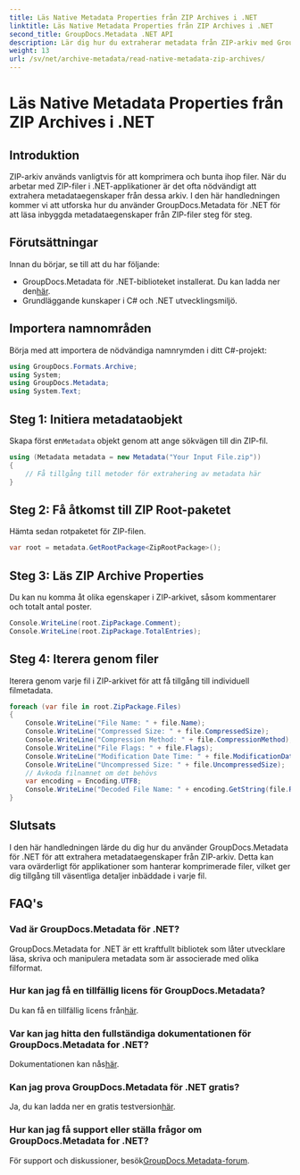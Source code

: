 ```yaml
---
title: Läs Native Metadata Properties från ZIP Archives i .NET
linktitle: Läs Native Metadata Properties från ZIP Archives i .NET
second_title: GroupDocs.Metadata .NET API
description: Lär dig hur du extraherar metadata från ZIP-arkiv med GroupDocs.Metadata för .NET. Utforska steg-för-steg-instruktioner för att läsa inhemska egenskaper.
weight: 13
url: /sv/net/archive-metadata/read-native-metadata-zip-archives/
---
```


# Läs Native Metadata Properties från ZIP Archives i .NET

## Introduktion
ZIP-arkiv används vanligtvis för att komprimera och bunta ihop filer. När du arbetar med ZIP-filer i .NET-applikationer är det ofta nödvändigt att extrahera metadataegenskaper från dessa arkiv. I den här handledningen kommer vi att utforska hur du använder GroupDocs.Metadata för .NET för att läsa inbyggda metadataegenskaper från ZIP-filer steg för steg.
## Förutsättningar
Innan du börjar, se till att du har följande:
- GroupDocs.Metadata för .NET-biblioteket installerat. Du kan ladda ner den[här](https://releases.groupdocs.com/metadata/net/).
- Grundläggande kunskaper i C# och .NET utvecklingsmiljö.

## Importera namnområden
Börja med att importera de nödvändiga namnrymden i ditt C#-projekt:
```csharp
using GroupDocs.Formats.Archive;
using System;
using GroupDocs.Metadata;
using System.Text;
```
## Steg 1: Initiera metadataobjekt
 Skapa först en`Metadata` objekt genom att ange sökvägen till din ZIP-fil.
```csharp
using (Metadata metadata = new Metadata("Your Input File.zip"))
{
    // Få tillgång till metoder för extrahering av metadata här
}
```
## Steg 2: Få åtkomst till ZIP Root-paketet
Hämta sedan rotpaketet för ZIP-filen.
```csharp
var root = metadata.GetRootPackage<ZipRootPackage>();
```
## Steg 3: Läs ZIP Archive Properties
Du kan nu komma åt olika egenskaper i ZIP-arkivet, såsom kommentarer och totalt antal poster.
```csharp
Console.WriteLine(root.ZipPackage.Comment);
Console.WriteLine(root.ZipPackage.TotalEntries);
```
## Steg 4: Iterera genom filer
Iterera genom varje fil i ZIP-arkivet för att få tillgång till individuell filmetadata.
```csharp
foreach (var file in root.ZipPackage.Files)
{
    Console.WriteLine("File Name: " + file.Name);
    Console.WriteLine("Compressed Size: " + file.CompressedSize);
    Console.WriteLine("Compression Method: " + file.CompressionMethod);
    Console.WriteLine("File Flags: " + file.Flags);
    Console.WriteLine("Modification Date Time: " + file.ModificationDateTime);
    Console.WriteLine("Uncompressed Size: " + file.UncompressedSize);
    // Avkoda filnamnet om det behövs
    var encoding = Encoding.UTF8;
    Console.WriteLine("Decoded File Name: " + encoding.GetString(file.RawName));
}
```

## Slutsats
I den här handledningen lärde du dig hur du använder GroupDocs.Metadata för .NET för att extrahera metadataegenskaper från ZIP-arkiv. Detta kan vara ovärderligt för applikationer som hanterar komprimerade filer, vilket ger dig tillgång till väsentliga detaljer inbäddade i varje fil.

## FAQ's
### Vad är GroupDocs.Metadata för .NET?
GroupDocs.Metadata for .NET är ett kraftfullt bibliotek som låter utvecklare läsa, skriva och manipulera metadata som är associerade med olika filformat.
### Hur kan jag få en tillfällig licens för GroupDocs.Metadata?
 Du kan få en tillfällig licens från[här](https://purchase.groupdocs.com/temporary-license/).
### Var kan jag hitta den fullständiga dokumentationen för GroupDocs.Metadata for .NET?
 Dokumentationen kan nås[här](https://tutorials.groupdocs.com/metadata/net/).
### Kan jag prova GroupDocs.Metadata för .NET gratis?
 Ja, du kan ladda ner en gratis testversion[här](https://releases.groupdocs.com/).
### Hur kan jag få support eller ställa frågor om GroupDocs.Metadata for .NET?
 För support och diskussioner, besök[GroupDocs.Metadata-forum](https://forum.groupdocs.com/c/metadata/14).